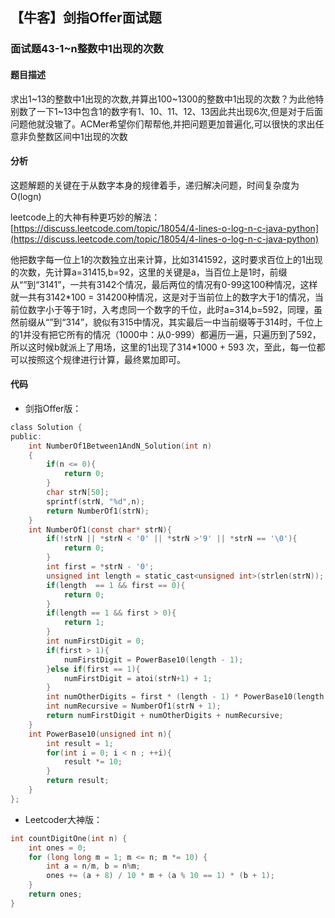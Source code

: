 ## 【牛客】剑指Offer面试题

### 面试题43-1~n整数中1出现的次数

#### 题目描述

求出1~13的整数中1出现的次数,并算出100~1300的整数中1出现的次数？为此他特别数了一下1~13中包含1的数字有1、10、11、12、13因此共出现6次,但是对于后面问题他就没辙了。ACMer希望你们帮帮他,并把问题更加普遍化,可以很快的求出任意非负整数区间中1出现的次数

#### 分析

这题解题的关键在于从数字本身的规律着手，递归解决问题，时间复杂度为O(logn)

leetcode上的大神有种更巧妙的解法：[https://discuss.leetcode.com/topic/18054/4-lines-o-log-n-c-java-python](https://discuss.leetcode.com/topic/18054/4-lines-o-log-n-c-java-python)

他把数字每一位上1的次数独立出来计算，比如3141592，这时要求百位上的1出现的次数，先计算a=31415,b=92，这里的关键是a，当百位上是1时，前缀从“”到“3141”，一共有3142个情况，最后两位的情况有0-99这100种情况，这样就一共有3142\*100 = 314200种情况，这是对于当前位上的数字大于1的情况，当前位数字小于等于1时，入考虑同一个数字的千位，此时a=314,b=592，同理，虽然前缀从“”到“314”，貌似有315中情况，其实最后一中当前缀等于314时，千位上的1并没有把它所有的情况（1000中：从0-999）都遍历一遍，只遍历到了592，所以这时候b就派上了用场，这里的1出现了314\*1000 + 593 次，至此，每一位都可以按照这个规律进行计算，最终累加即可。

#### 代码
- 剑指Offer版：
```c
class Solution {
public:
    int NumberOf1Between1AndN_Solution(int n)
    {
    	if(n <= 0){
            return 0;
        }
        char strN[50];
        sprintf(strN, "%d",n);
        return NumberOf1(strN);
    }
    int NumberOf1(const char* strN){
        if(!strN || *strN < '0' || *strN >'9' || *strN == '\0'){
            return 0;
        }
        int first = *strN - '0';
        unsigned int length = static_cast<unsigned int>(strlen(strN));
        if(length  == 1 && first == 0){
            return 0;
        }
        if(length == 1 && first > 0){
            return 1;
        }
        int numFirstDigit = 0;
        if(first > 1){
            numFirstDigit = PowerBase10(length - 1);
        }else if(first == 1){
            numFirstDigit = atoi(strN+1) + 1;
        }
       	int numOtherDigits = first * (length - 1) * PowerBase10(length - 2);
        int numRecursive = NumberOf1(strN + 1);
        return numFirstDigit + numOtherDigits + numRecursive;
    }
    int PowerBase10(unsigned int n){
        int result = 1;
		for(int i = 0; i < n ; ++i){
            result *= 10;
        }
        return result;
    }
};
```
- Leetcoder大神版：
```c++
int countDigitOne(int n) {
    int ones = 0;
    for (long long m = 1; m <= n; m *= 10) {
        int a = n/m, b = n%m;
        ones += (a + 8) / 10 * m + (a % 10 == 1) * (b + 1);
    }
    return ones;
}
```